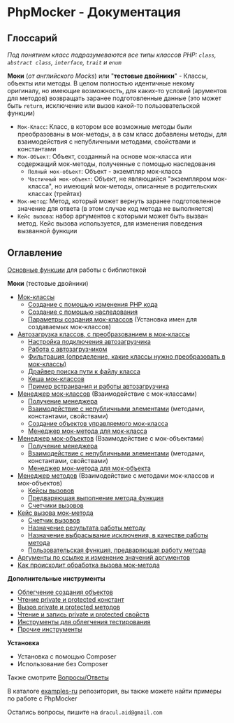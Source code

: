 # PhpMocker - Документация

## Глоссарий

_Под понятием класс подразумеваются все типы классов PHP: `class`, `abstract class`, `interface`, `trait` и `enum`_

**Моки** (_от английского Mocks_) или "**тестовые двойники**" - Классы, объекты или методы. В целом полностью идентичные некому
оригиналу, но имеющие возможность, для каких-то условий (арументов для методов) возвращать заранее подготовленные данные
(это может быть `return`, исключение или вызов какой-то пользовательской функции)

* `Мок-Класс`: Класс, в котором все возможные методы были преобразованы в мок-методы, а в сам класс добавлены методы, для взаимодействия с непубличными методами, свойствами и константами
* `Мок-Объект`: Объект, созданный на основе мок-класса или содержащий мок-методы, полученные с помощью наследования
  * `Полный мок-объект`: Объект - экземпляр мок-класса
  * `Частичный мок-объект`: Объект, не являющийся "экземпляром мок-класса", но имеющий мок-методы, описанные в родительских классах (трейтах)
* `Мок-метод`: Метод, который может вернуть заранее подготовленное значение для ответа (в этом случае код метода не выполняется)
* `Кейс вызова`: набор аргументов с которыми может быть вызван метод. Кейс вызова используется, для изменения поведения вызванной функции

## Оглавление

[Основные функции](functions.md) для работы с библиотекой

**Моки** (тестовые двойники)
* [Мок-классы](mock-classes/README.md)
  * [Создание с помощью изменения PHP кода](mock-classes/from-php.md)
  * [Создание с помощью наследования](mock-classes/from-reflection.md)
  * [Параметры создания мок-классов](mock-classes/create-options/README.md) (Установка имен для создаваемых мок-классов)
* [Автозагрузка классов, с преобразованием в мок-классы](autoloader/README.md)
  * [Настройка подключения автозагрузчика](autoloader/autoloader-init.md)
  * [Работа с автозагрузчиком](autoloader/autoloader-work.md)
  * [Фильтрация (определение, какие классы нужно преобразовать в мок-классы)](autoloader/filer.md)
  * [Драйвер поиска пути к файлу класса](autoloader/driver.md)
  * [Кеша мок-классов](autoloader/cache.md)
  * [Пример встраивания и работы автозагрузчика](autoloader/examples.md)
* [Менеджер мок-классов](manager-class/README.md) (Взаимодействие с мок-классами)
  * [Получение менеджера](manager-class/class-managers.md)
  * [Взаимодействие с непубличными элементами](manager-class/nopublic.md) (методами, константами, свойствами)
  * [Создание объектов управляемого мок-класса](manager-class/create-object.md)
  * [Менеджер мок-метода для мок-класса](manager-class/methods.md)
* [Менеджер мок-объектов](manager-object/README.md) (Взаимодействие с мок-объектами)
  * [Получение менеджера](manager-object/object-managers.md)
  * [Взаимодействие с непубличными элементами](manager-object/nopublic.md) (методами, константами, свойствами)
  * [Менеджер мок-метода для мок-объекта](manager-object/methods.md)
* [Менеджер методов](manager-method/README.md) (Взаимодействие с методами мок-классов и мок-объектов)
  * [Кейсы вызовов](manager-method/cases.md)
  * [Предваряющая выполнение метода функция](manager-method/user-function.md)
  * [Счетчики вызовов](manager-method/counter.md)
* [Кейс вызова мок-метода](mock-cases/README.md)
  * [Счетчик вызовов](mock-cases/counter.md)
  * [Назначение результата работы методу](mock-cases/return.md)
  * [Назначение выбрасывание исключения, в качестве работы метода](mock-cases/exception.md)
  * [Пользовательская функция, предваряющая работу метода](mock-cases/user-function.md)
* [Аргументы по ссылке и изменение значений аргументов](mock-cases/arguments.md)
* [Как происходит обработка вызова мок-метода](call-method.md)

**Дополнительные инструменты**
* [Облегчение создания объектов](tools/notpublic-create-object.md)
* [Чтение private и protected констант](tools/notpublic-constant.md)
* [Вызов private и protected методов](tools/notpublic-method.md)
* [Чтение и запись private и protected свойств](tools/notpublic-property.md)
* [Инструменты для облегчения тестирования](tools/tools-testing.md)
* [Прочие инструменты](tools/README.md)

**Установка**
* Установка с помощью Composer
* Использование без Composer

Также смотрите [Вопросы/Ответы](faq/README.md)

В каталоге [examples-ru](../examples-ru/README.md) репозитория, вы также можете найти примеры по работе с PhpMocker

Остались вопросы, пишите на `dracul.aid@gmail.com`
